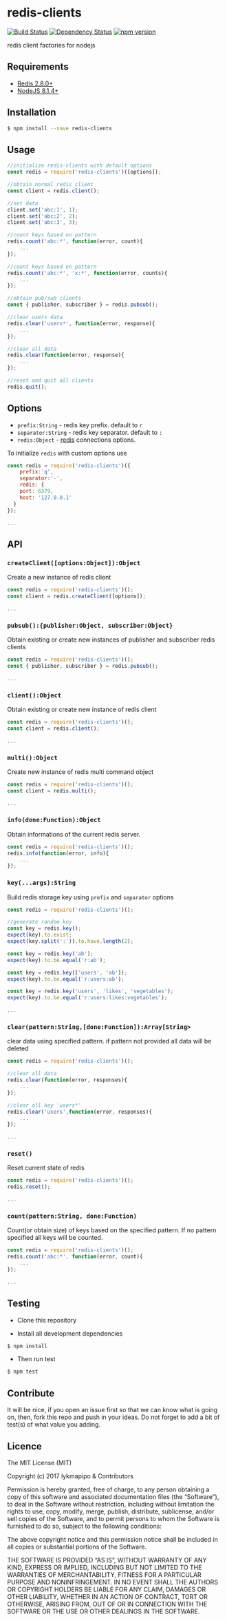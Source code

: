 redis-clients
===============

[![Build Status](https://travis-ci.org/lykmapipo/redis-clients.svg?branch=master)](https://travis-ci.org/lykmapipo/redis-clients)
[![Dependency Status](https://img.shields.io/david/lykmapipo/redis-clients.svg?style=flat)](https://david-dm.org/lykmapipo/redis-clients)
[![npm version](https://badge.fury.io/js/redis-clients.svg)](https://badge.fury.io/js/redis-clients)

redis client factories for nodejs

## Requirements
- [Redis 2.8.0+](http://redis.io/)
- [NodeJS 8.1.4+](https://nodejs.org/en/)

## Installation
```sh
$ npm install --save redis-clients
```

## Usage

```javascript
//initialize redis-clients with default options
const redis = require('redis-clients')([options]);

//obtain normal redis client
const client = redis.client();

//set data
client.set('abc:1', 1);
client.set('abc:2', 2);
client.set('abc:3', 3);

//count keys based on pattern
redis.count('abc:*', function(error, count){
    ...
});

//count keys based on pattern
redis.count('abc:*', 'x:*', function(error, counts){
    ...
});

//obtain pub/sub clients
const { publisher, subscriber } = redis.pubsub();

//clear users data
redis.clear('users*', function(error, response){
    ...
});

//clear all data
redis.clear(function(error, response){
    ...
});

//reset and quit all clients
redis.quit();
```

## Options
- `prefix:String` - redis key prefix. default to `r`
- `separator:String` - redis key separator. default to `:`
- `redis:Object` - [redis](https://github.com/NodeRedis/node_redis#rediscreateclient) connections options.

To initialize `redis` with custom options use

```js
const redis = require('redis-clients')({
    prefix:'q',
    separator:'-',
    redis: {
    port: 6379,
    host: '127.0.0.1'
  }
});

...

```

## API

### `createClient([options:Object]):Object`
Create a new instance of redis client

```js
const redis = require('redis-clients')();
const client = redis.createClient([options]);

...

```

### `pubsub():{publisher:Object, subscriber:Object}`
Obtain existing or create new instances of publisher and subscriber redis clients

```js
const redis = require('redis-clients')();
const { publisher, subscriber } = redis.pubsub();

...

```

### `client():Object`
Obtain existing or create new instance of redis client

```js
const redis = require('redis-clients')();
const client = redis.client();

...

```

### `multi():Object`
Create new instance of redis multi command object

```js
const redis = require('redis-clients')();
const client = redis.multi();

...

```

### `info(done:Function):Object`
Obtain informations of the current redis server.

```js
const redis = require('redis-clients')();
redis.info(function(error, info){
    ...
});

```

### `key(...args):String`
Build redis storage key using `prefix` and `separator` options

```js
const redis = require('redis-clients')();

//generate random key
const key = redis.key();
expect(key).to.exist;
expect(key.split(':')).to.have.length(2);

const key = redis.key('ab');
expect(key).to.be.equal('r:ab');

const key = redis.key(['users', 'ab']);
expect(key).to.be.equal('r:users:ab');

const key = redis.key('users', 'likes', 'vegetables');
expect(key).to.be.equal('r:users:likes:vegetables');

...

```

### `clear(pattern:String,[done:Function]):Array[String>`
clear data using specified pattern. if pattern not provided all data will be deleted

```js
const redis = require('redis-clients')();

//clear all data
redis.clear(function(error, responses){
    ...
});

//clear all key 'users*'
redis.clear('users',function(error, responses){
    ...
});

...

```

### `reset()`
Reset current state of redis

```js
const redis = require('redis-clients')();
redis.reset();

...

```

### `count(pattern:String, done:Function)`
Count(or obtain size) of keys based on the specified pattern. 
If no pattern specified all keys will be counted.

```js
const redis = require('redis-clients')();
redis.count('abc:*', function(error, count){
    ...
});

...

```

## Testing
* Clone this repository

* Install all development dependencies
```sh
$ npm install
```

* Then run test
```sh
$ npm test
```

## Contribute
It will be nice, if you open an issue first so that we can know what is going on, then, fork this repo and push in your ideas. Do not forget to add a bit of test(s) of what value you adding.

## Licence

The MIT License (MIT)

Copyright (c) 2017 lykmapipo & Contributors

Permission is hereby granted, free of charge, to any person obtaining a copy of this software and associated documentation files (the “Software”), to deal in the Software without restriction, including without limitation the rights to use, copy, modify, merge, publish, distribute, sublicense, and/or sell copies of the Software, and to permit persons to whom the Software is furnished to do so, subject to the following conditions:

The above copyright notice and this permission notice shall be included in all copies or substantial portions of the Software.

THE SOFTWARE IS PROVIDED “AS IS”, WITHOUT WARRANTY OF ANY KIND, EXPRESS OR IMPLIED, INCLUDING BUT NOT LIMITED TO THE WARRANTIES OF MERCHANTABILITY, FITNESS FOR A PARTICULAR PURPOSE AND NONINFRINGEMENT. IN NO EVENT SHALL THE AUTHORS OR COPYRIGHT HOLDERS BE LIABLE FOR ANY CLAIM, DAMAGES OR OTHER LIABILITY, WHETHER IN AN ACTION OF CONTRACT, TORT OR OTHERWISE, ARISING FROM, OUT OF OR IN CONNECTION WITH THE SOFTWARE OR THE USE OR OTHER DEALINGS IN THE SOFTWARE. 